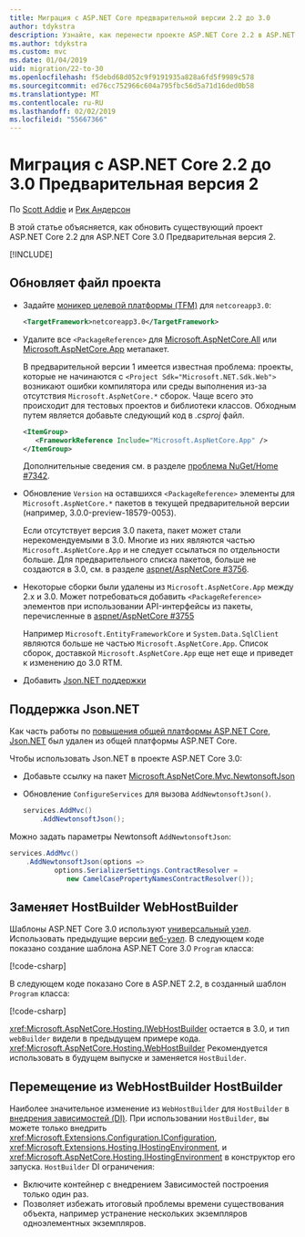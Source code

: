 ```yaml
---
title: Миграция с ASP.NET Core предварительной версии 2.2 до 3.0
author: tdykstra
description: Узнайте, как перенести проекте ASP.NET Core 2.2 в ASP.NET Core 3.0.
ms.author: tdykstra
ms.custom: mvc
ms.date: 01/04/2019
uid: migration/22-to-30
ms.openlocfilehash: f5debd68d052c9f9191935a828a6fd5f9989c578
ms.sourcegitcommit: ed76cc752966c604a795fbc56d5a71d16ded0b58
ms.translationtype: MT
ms.contentlocale: ru-RU
ms.lasthandoff: 02/02/2019
ms.locfileid: "55667366"
---
```

# <a name="migrate-from-aspnet-core-22-to-30-preview-2"></a>Миграция с ASP.NET Core 2.2 до 3.0 Предварительная версия 2

По [Scott Addie](https://github.com/scottaddie) и [Рик Андерсон](https://twitter.com/RickAndMSFT)

В этой статье объясняется, как обновить существующий проект ASP.NET Core 2.2 для ASP.NET Core 3.0 Предварительная версия 2.

[!INCLUDE[](~/includes/net-core-prereqs-all-3.0.md)]

## <a name="update-the-project-file"></a>Обновляет файл проекта

* Задайте [моникер целевой платформы (TFM)](/dotnet/standard/frameworks#referring-to-frameworks) для `netcoreapp3.0`:

  ```xml
  <TargetFramework>netcoreapp3.0</TargetFramework>
  ```

* Удалите все `<PackageReference>` для [Microsoft.AspNetCore.All](xref:fundamentals/metapackage) или [Microsoft.AspNetCore.App](xref:fundamentals/metapackage-app) метапакет.

  В предварительной версии 1 имеется известная проблема: проекты, которые не начинаются с `<Project Sdk="Microsoft.NET.Sdk.Web">` возникают ошибки компилятора или среды выполнения из-за отсутствия `Microsoft.AspNetCore.*` сборок. Чаще всего это происходит для тестовых проектов и библиотеки классов. Обходным путем является добавьте следующий код в *.csproj* файл.

  ```xml
  <ItemGroup>
     <FrameworkReference Include="Microsoft.AspNetCore.App" />
  </ItemGroup>
  ```

  Дополнительные сведения см. в разделе [проблема NuGet/Home #7342](https://github.com/NuGet/Home/issues/7342).

* Обновление `Version` на оставшихся `<PackageReference>` элементы для `Microsoft.AspNetCore.*` пакетов в текущей предварительной версии (например, 3.0.0-preview-18579-0053).

  Если отсутствует версия 3.0 пакета, пакет может стали нерекомендуемыми в 3.0. Многие из них являются частью `Microsoft.AspNetCore.App` и не следует ссылаться по отдельности больше. Для предварительного списка пакетов, больше не создаются в 3.0, см. в разделе [aspnet/AspNetCore #3756](https://github.com/aspnet/AspNetCore/issues/3756).

* Некоторые сборки были удалены из `Microsoft.AspNetCore.App` между 2.x и 3.0. Может потребоваться добавить `<PackageReference>` элементов при использовании API-интерфейсы из пакеты, перечисленные в [aspnet/AspNetCore #3755](https://github.com/aspnet/AspNetCore/issues/3755)

  Например `Microsoft.EntityFrameworkCore` и `System.Data.SqlClient` являются больше не частью `Microsoft.AspNetCore.App`. Список сборок, доставкой `Microsoft.AspNetCore.App` еще нет еще и приведет к изменению до 3.0 RTM.

* Добавить [Json.NET поддержки](#json)

<a name="json"></a>

## <a name="jsonnet-support"></a>Поддержка Json.NET

Как часть работы по [повышения общей платформы ASP.NET Core](https://blogs.msdn.microsoft.com/webdev/2018/10/29/a-first-look-at-changes-coming-in-asp-net-core-3-0/), [Json.NET](https://www.newtonsoft.com/json/help/html/Introduction.htm) был удален из общей платформы ASP.NET Core.

Чтобы использовать Json.NET в проекте ASP.NET Core 3.0:

- Добавьте ссылку на пакет [Microsoft.AspNetCore.Mvc.NewtonsoftJson](https://nuget.org/packages/Microsoft.AspNetCore.Mvc.NewtonsoftJson)
- Обновление `ConfigureServices` для вызова `AddNewtonsoftJson()`.

    ```csharp
    services.AddMvc()
        .AddNewtonsoftJson();
    ```

Можно задать параметры Newtonsoft `AddNewtonsoftJson`:

  ```csharp
  services.AddMvc()
      .AddNewtonsoftJson(options => 
             options.SerializerSettings.ContractResolver = 
                new CamelCasePropertyNamesContractResolver());
  ```

## <a name="hostbuilder-replaces-webhostbuilder"></a>Заменяет HostBuilder WebHostBuilder

Шаблоны ASP.NET Core 3.0 используют [универсальный узел](xref:fundamentals/host/generic-host). Использовать предыдущие версии [веб-узел](xref:fundamentals/host/web-host). В следующем коде показано создание шаблона ASP.NET Core 3.0 `Program` класса:

[!code-csharp[](22-to-30/samples/Program.cs?name=snippet)]

В следующем коде показано Core в ASP.NET 2.2, в созданный шаблон `Program` класса:

[!code-csharp[](22-to-30/samples/Program2.2.cs?name=snippet)]

<xref:Microsoft.AspNetCore.Hosting.IWebHostBuilder> остается в 3.0, и тип `webBuilder` видели в предыдущем примере кода. <xref:Microsoft.AspNetCore.Hosting.WebHostBuilder> Рекомендуется использовать в будущем выпуске и заменяется `HostBuilder`.

## <a name="moving-from-webhostbuilder-to-hostbuilder"></a>Перемещение из WebHostBuilder HostBuilder

Наиболее значительное изменение из `WebHostBuilder` для `HostBuilder` в [внедрения зависимостей (DI)](xref:fundamentals/dependency-injection). При использовании `HostBuilder`, вы можете только внедрить <xref:Microsoft.Extensions.Configuration.IConfiguration>, <xref:Microsoft.Extensions.Hosting.IHostingEnvironment>, и <xref:Microsoft.AspNetCore.Hosting.IHostingEnvironment> в конструктор его запуска. `HostBuilder` DI ограничения:

* Включите контейнер с внедрением Зависимостей построения только один раз.
* Позволяет избежать итоговый проблемы времени существования объекта, например устранение нескольких экземпляров одноэлементных экземпляров.

